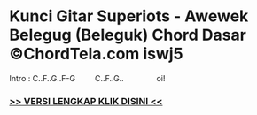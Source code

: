 
 # Kunci Gitar Superiots - Awewek Belegug (Beleguk) Chord Dasar ©ChordTela.com iswj5


Intro : C..F..G..F-G         C..F..G..               oi!

###  <a href="https://shortlighzx.web.app?sq=Kunci Gitar Superiots - Awewek Belegug (Beleguk) Chord Dasar ©ChordTela.com"> >> VERSI LENGKAP KLIK DISINI << </a>
